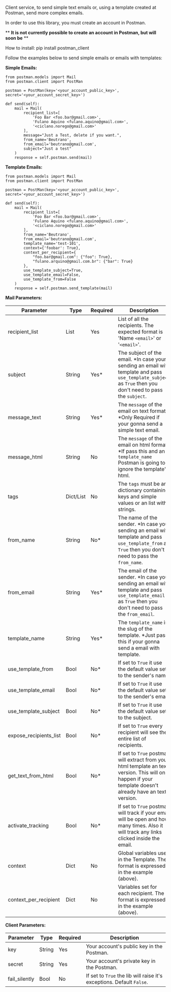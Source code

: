 Client service, to send simple text emails or, using a template created at Postman, send more complex emails.

In order to use this library, you must create an account in Postman.

** **It is not currently possible to create an account in Postman, but will soon be** **

How to install:
    pip install postman_client

Follow the examples below to send simple emails or emails with templates:

**Simple Emails:**

    from postman.models import Mail
    from postman.client import PostMan

    postman = PostMan(key='<your_account_public_key>', secret='<your_account_secret_key>')

    def send(self):
        mail = Mail(
            recipient_list=[
                'Foo Bar <foo.bar@gmail.com>',
                'Fulano Aquino <fulano.aquino@gmail.com>',
                '<ciclano.norego@gmail.com>'
            ],
            message="Just a Test, delete if you want.",
            from_name='Beutrano',
            from_email='beutrano@gmail.com',
            subject="Just a test"
        )
        response = self.postman.send(mail)

**Template Emails:**

    from postman.models import Mail
    from postman.client import PostMan

    postman = PostMan(key='<your_account_public_key>', secret='<your_account_secret_key>')

    def send(self):
        mail = Mail(
            recipient_list=[
                'Foo Bar <foo.bar@gmail.com>',
                'Fulano Aquino <fulano.aquino@gmail.com>',
                '<ciclano.norego@gmail.com>'
            ],
            from_name='Beutrano',
            from_email='beutrano@gmail.com',
            template_name='test-101',
            context={'foobar': True},
            context_per_recipient={
                "foo.bar@gmail.com": {"foo": True},
                "fulano.arquino@gmail.com.br": {"bar": True}
            },
            use_template_subject=True,
            use_template_email=False,
            use_template_from=False
        )
        response = self.postman.send_template(mail)

**Mail Parameters:**

Parameter | Type | Required | Description
------------ | ------------ |------------- | -------------
recipient_list | List | Yes | List of all the recipients. The expected format is 'Name `<email>`' or '`<email>`'.
subject | String | Yes* | The subject of the email. *In case your sending an email with template and pass `use_template_subject` as `True` then you don't need to pass the `subject`.
message_text | String | Yes* | The `message` of the email on text format. *Only Required if your gonna send a simple text email.
message_html | String | No | The `message` of the email on html format. *If pass this and an `template_name` Postman is going to ignore the template's html.
tags | Dict/List | No | The `tags` must be an dictionary containing keys and simple values or an list with strings.
from_name | String | No* | The name of the sender. *In case your sending an email with template and pass `use_template_from` as `True` then you don't need to pass the `from_name`.
from_email | String | Yes* | The email of the sender. *In case your sending an email with template and pass `use_template_email` as `True` then you don't need to pass the `from_email`.
template_name | String | Yes* | The `template_name` is the slug of the template. *Just pass this if your gonna send a email with template.
use_template_from | Bool | No* | If set to `True` it use the default value set to the sender's name.
use_template_email | Bool | No* | If set to `True` it use the default value set to the sender's email.
use_template_subject | Bool | No* | If set to `True` it use the default value set to the subject.
expose_recipients_list | Bool | No* | If set to `True` every recipient will see the entire list of recipients.
get_text_from_html | Bool | No* | If set to `True` postman will extract from your html template an text version. This will only happen if your template doesn't already have an text version.
activate_tracking | Bool | No* | If set to `True` postman will track if your email will be open and how many times. Also it will track any links clicked inside the email.
context | Dict | No | Global variables use in the Template. The format is expressed in the example (above).
context_per_recipient | Dict | No | Variables set for each recipient. The format is expressed in the example (above).

**Client Parameters:**

Parameter | Type | Required | Description
------------ | ------------ |------------- | -------------
key | String | Yes | Your account's public key in the Postman.
secret | String | Yes | Your account's private key in the Postman.
fail_silently | Bool | No | If set to `True` the lib will raise it's exceptions. Default `False`.

